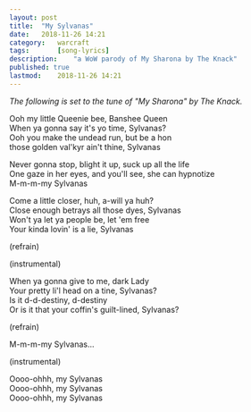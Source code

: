 ```yaml
---
layout: post
title: 	"My Sylvanas"
date:	2018-11-26 14:21
category:	warcraft
tags:		[song-lyrics] 
description: 	"a WoW parody of My Sharona by The Knack"
published: true
lastmod:	2018-11-26 14:21
---
```


_The following is set to the tune of "My Sharona" by The Knack._

Ooh my little Queenie bee, Banshee Queen<br>
When ya gonna say it's yo time, Sylvanas?<br>
Ooh you make the undead run, but be a hon<br>
those golden val'kyr ain't thine, Sylvanas

Never gonna stop, blight it up, suck up all the life<br>
One gaze in her eyes, and you'll see, she can hypnotize<br>
M-m-m-my Sylvanas

Come a little closer, huh, a-will ya huh?<br>
Close enough betrays all those dyes, Sylvanas<br>
Won't ya let ya people be, let 'em free<br>
Your kinda lovin' is a lie, Sylvanas

(refrain)

(instrumental)

When ya gonna give to me, dark Lady<br>
Your pretty li'l head on a tine, Sylvanas?<br>
Is it d-d-destiny, d-destiny<br>
Or is it that your coffin's guilt-lined, Sylvanas?

(refrain)

M-m-m-my Sylvanas...

(instrumental)

Oooo-ohhh, my Sylvanas<br>
Oooo-ohhh, my Sylvanas<br>
Oooo-ohhh, my Sylvanas
